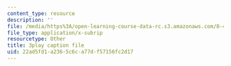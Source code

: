 ```yaml
---
content_type: resource
description: ''
file: /media/https%3A/open-learning-course-data-rc.s3.amazonaws.com/8-421-atomic-and-optical-physics-i-spring-2014/22ad5fd1a2365c6ca77df57156fc2d17_iwQ49oG-DO8.vtt
file_type: application/x-subrip
resourcetype: Other
title: 3play caption file
uid: 22ad5fd1-a236-5c6c-a77d-f57156fc2d17
---
```

